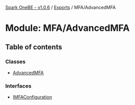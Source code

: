 [Spark OneBE - v1.0.6](../README.md) / [Exports](../modules.md) / MFA/AdvancedMFA

# Module: MFA/AdvancedMFA

## Table of contents

### Classes

- [AdvancedMFA](../classes/MFA_AdvancedMFA.AdvancedMFA.md)

### Interfaces

- [IMFAConfiguration](../interfaces/MFA_AdvancedMFA.IMFAConfiguration.md)
